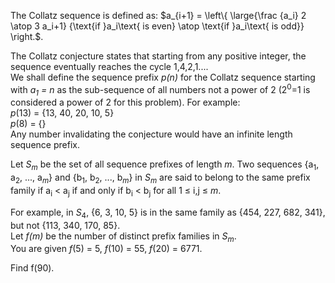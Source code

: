 <p>
The Collatz sequence is defined as:
$a_{i+1} = \left\{  \large{\frac {a_i} 2 \atop 3 a_i+1} {\text{if }a_i\text{ is even} \atop \text{if }a_i\text{ is odd}} \right.$.
</p>
<p>
The Collatz conjecture states that starting from any positive integer, the sequence eventually reaches the cycle 1,4,2,1....<br />
We shall define the sequence prefix <var>p(n)</var> for the Collatz sequence starting with <var>a<sub>1</sub> = n</var> as the sub-sequence of all numbers not a power of 2 (2<sup>0</sup>=1 is considered a power of 2 for this problem). For example:<br /><var>p</var>(13) = {13, 40, 20, 10, 5} <br /><var>p</var>(8) = {}<br />
Any number invalidating the conjecture would have an infinite length sequence prefix.
</p>
<p>
Let <var>S<sub>m</sub></var> be the set of all sequence prefixes of length <var>m</var>. Two sequences {a<sub>1</sub>, a<sub>2</sub>, ..., a<sub><var>m</var></sub>} and {b<sub>1</sub>, b<sub>2</sub>, ..., b<sub><var>m</var></sub>} in <var>S<sub>m</sub></var> are said to belong to the same prefix family if a<sub>i</sub> &lt; a<sub>j</sub> if and only if b<sub>i</sub> &lt; b<sub>j</sub> for all 1 ≤ i,j ≤<var> m</var>.
</p>
<p>
For example, in <var>S</var><sub>4</sub>, {6, 3, 10, 5} is in the same family as {454, 227, 682, 341}, but not {113, 340, 170, 85}.<br />
Let <var>f(m)</var> be the number of distinct prefix families in <var>S<sub>m</sub></var>.<br />
You are given <var>f</var>(5) = 5, <var>f</var>(10) = 55, <var>f</var>(20) = 6771.
</p>
<p>
Find f(90).
</p>

